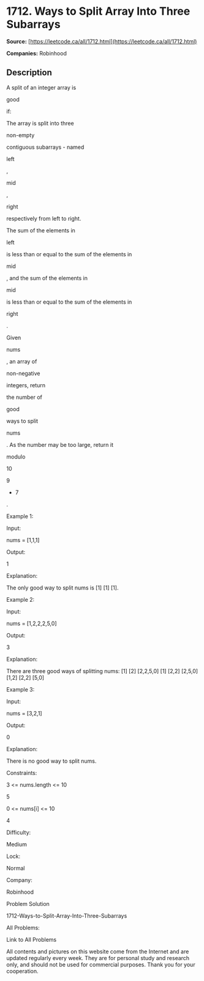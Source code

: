 # 1712. Ways to Split Array Into Three Subarrays

**Source:** [https://leetcode.ca/all/1712.html](https://leetcode.ca/all/1712.html)

**Companies:** Robinhood

## Description

A split of an integer array is

good

if:

The array is split into three

non-empty

contiguous subarrays -
                    named

left

,

mid

,

right

respectively from
                    left to right.

The sum of the elements in

left

is less than or equal to the sum of
                    the elements in

mid

, and the sum of the elements in

mid

is less than or equal to the sum of the elements in

right

.

Given

nums

, an array of

non-negative

integers, return

the number of

good

ways to split

nums

. As the
                number may be too large, return it

modulo

10

9

+ 7

.

Example 1:

Input:

nums = [1,1,1]

Output:

1

Explanation:

The only good way to split nums is [1] [1] [1].

Example 2:

Input:

nums = [1,2,2,2,5,0]

Output:

3

Explanation:

There are three good ways of splitting nums:
[1] [2] [2,2,5,0]
[1] [2,2] [2,5,0]
[1,2] [2,2] [5,0]

Example 3:

Input:

nums = [3,2,1]

Output:

0

Explanation:

There is no good way to split nums.

Constraints:

3 <= nums.length <= 10

5

0 <= nums[i] <= 10

4

Difficulty:

Medium

Lock:

Normal

Company:

Robinhood

Problem Solution

1712-Ways-to-Split-Array-Into-Three-Subarrays

All Problems:

Link to All Problems

All contents and pictures on this website come from the Internet and are updated regularly
        every week. They are for personal study and research only, and should not be used for
        commercial purposes. Thank you for your cooperation.

